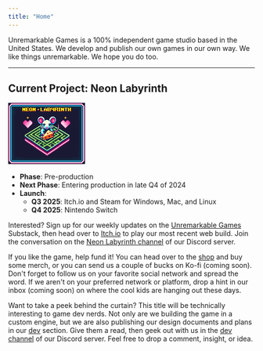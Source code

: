 ```yaml
---
title: "Home"
---
```


Unremarkable Games is a 100% independent game studio based in the United States. We develop and publish our own games 
in our own way. We like things unremarkable. We hope you do too.

---

## Current Project: Neon Labyrinth
![Neon Labyrinth Title Tile](/assets/img/neon_labyrinth_title.png)
- **Phase**: Pre-production
- **Next Phase**: Entering production in late Q4 of 2024
- **Launch**:
  - **Q3 2025**: Itch.io and Steam for Windows, Mac, and Linux
  - **Q4 2025**: Nintendo Switch

Interested? Sign up for our weekly updates on the [Unremarkable Games](https://unremarkablegames.substack.com) Substack, then head over to [Itch.io](https://unremarkablegames.itch.io/neon-labyrinth) to play our most recent web build. Join the conversation on the [Neon Labyrinth channel](https://discord.com/channels/1263683765406924943/1263689160842285116) of our Discord server.

If you like the game, help fund it! You can head over to the [shop](/shop) and buy some merch, or you can send us a couple of bucks on Ko-fi (coming soon). Don't forget to follow us on your favorite social network and spread the word. If we aren't on your preferred network or platform, drop a hint in our inbox (coming soon) on where the cool kids are hanging out these days.

Want to take a peek behind the curtain? This title will be technically interesting to game dev nerds. Not only are we building the game in a custom engine, but we are also publishing our design documents and plans in our [dev](/dev) section. Give them a read, then geek out with us in the [dev channel](https://discord.com/channels/1263683765406924943/1263683837196505201) of our Discord server. Feel free to drop a comment, insight, or idea.

